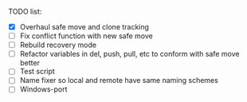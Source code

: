TODO list:

- [x] Overhaul safe move and clone tracking
- [ ] Fix conflict function with new safe move
- [ ] Rebuild recovery mode
- [ ] Refactor variables in del, push, pull, etc to conform with safe move better
- [ ] Test script
- [ ] Name fixer so local and remote have same naming schemes
- [ ] Windows-port